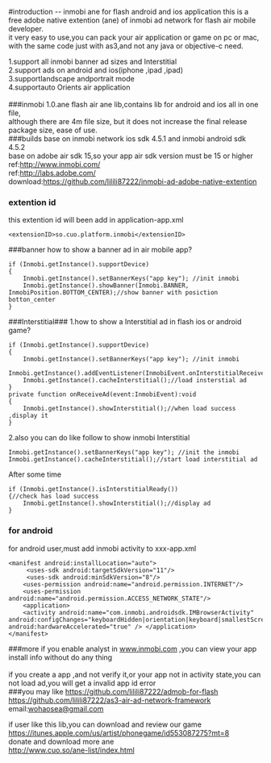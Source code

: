 #introduction -- inmobi ane for flash android and ios application
this is a free adobe native extention (ane) of inmobi ad network for flash air mobile developer.<br/>
it very easy to use,you can pack your air application or game on pc or mac,<br/>
with the same code just with as3,and not any java or objective-c need.<br/>

1.support all inmobi banner ad sizes and Interstitial<br/>
2.support ads on android and ios(iphone ,ipad ,ipad)<br/>
3.supportlandscape andportrait mode<br/>
4.supportauto Orients air application<br/>
<br/>
###inmobi 1.0.ane
flash air ane lib,contains lib for android and ios all in one file,<br/>
although there are 4m file size, but it does not increase the final release package size, ease of use.<br/>
###builds
base on inmobi network ios sdk 4.5.1 and inmobi android sdk 4.5.2<br/>
base on adobe air sdk 15,so your app air sdk version must be 15 or higher<br/>
ref:http://www.inmobi.com/<br/>
ref:http://labs.adobe.com/<br/>
download:https://github.com/lilili87222/inmobi-ad-adobe-native-extention<br/>
###  extention id
this extention id will been add in application-app.xml<br/>
```
<extensionID>so.cuo.platform.inmobi</extensionID>
```
###banner
how to show a banner ad in air mobile app?
```
if (Inmobi.getInstance().supportDevice)
{
	Inmobi.getInstance().setBannerKeys("app key"); //init inmobi
	Inmobi.getInstance().showBanner(Inmobi.BANNER, InmobiPosition.BOTTOM_CENTER);//show banner with posiction botton_center
}
```
###Interstitial###
1.how to show a Interstitial ad in flash ios or android game?
```
if (Inmobi.getInstance().supportDevice)
{
	Inmobi.getInstance().setBannerKeys("app key"); //init inmobi
	Inmobi.getInstance().addEventListener(InmobiEvent.onInterstitialReceive,onReceiveAd);
	Inmobi.getInstance().cacheInterstitial();//load insterstial ad
}
private function onReceiveAd(event:InmobiEvent):void
{
	Inmobi.getInstance().showInterstitial();//when load success ,display it
}
```
2.also you can do like follow to show inmobi Interstitial
```
Inmobi.getInstance().setBannerKeys("app key"); //init the inmobi
Inmobi.getInstance().cacheInterstitial();//start load interstitial ad
```
After some time
```
if (Inmobi.getInstance().isInterstitialReady())
{//check has load success
	Inmobi.getInstance().showInterstitial();//display ad
}
```
### for android 
for android user,must add inmobi activity to xxx-app.xml
```
<manifest android:installLocation="auto">
     <uses-sdk android:targetSdkVersion="11"/>
     <uses-sdk android:minSdkVersion="8"/>
    <uses-permission android:name="android.permission.INTERNET"/>
    <uses-permission android:name="android.permission.ACCESS_NETWORK_STATE"/>
    <application>
    <activity android:name="com.inmobi.androidsdk.IMBrowserActivity" android:configChanges="keyboardHidden|orientation|keyboard|smallestScreenSize|screenSize" android:hardwareAccelerated="true" /> </application>
</manifest>
```
###more
if you enable analyst in www.inmobi.com ,you can view your app install info without do any thing<br/>
<br/>
if you create a app ,and not verify it,or your app not in activity state,you can not load ad,you will get a invalid app id error<br/>
###you may like
https://github.com/lilili87222/admob-for-flash<br/>
https://github.com/lilili87222/as3-air-ad-network-framework <br/>
  email:wohaosea@gmail.com
 
 if user like this lib,you can download and review our game <br/>
https://itunes.apple.com/us/artist/phonegame/id553087275?mt=8 <br/>
donate and download more ane  <br/>
http://www.cuo.so/ane-list/index.html  <br/>
